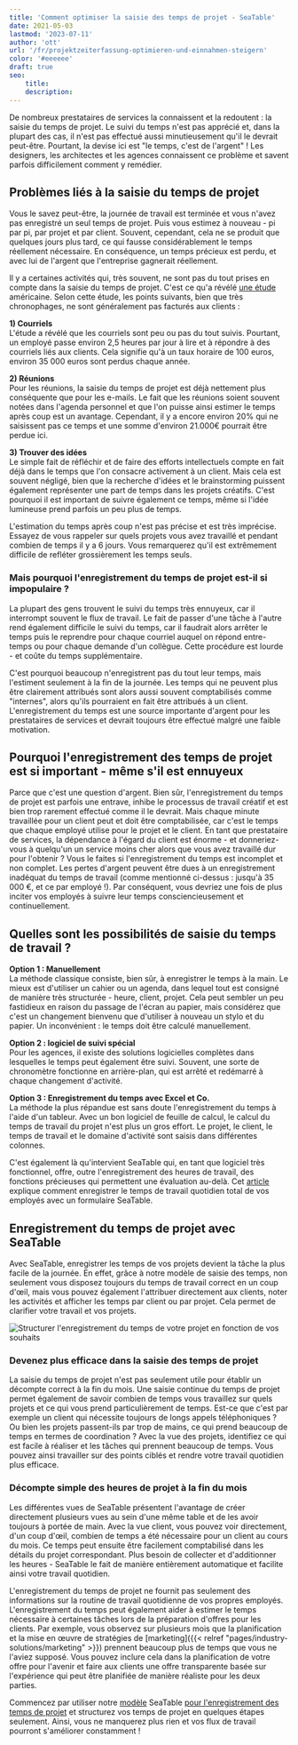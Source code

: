```yaml
---
title: 'Comment optimiser la saisie des temps de projet - SeaTable'
date: 2021-05-03
lastmod: '2023-07-11'
author: 'ott'
url: '/fr/projektzeiterfassung-optimieren-und-einnahmen-steigern'
color: '#eeeeee'
draft: true
seo:
    title:
    description:
---
```


De nombreux prestataires de services la connaissent et la redoutent : la saisie du temps de projet. Le suivi du temps n'est pas apprécié et, dans la plupart des cas, il n'est pas effectué aussi minutieusement qu'il le devrait peut-être. Pourtant, la devise ici est "le temps, c'est de l'argent" ! Les designers, les architectes et les agences connaissent ce problème et savent parfois difficilement comment y remédier.

## Problèmes liés à la saisie du temps de projet

Vous le savez peut-être, la journée de travail est terminée et vous n'avez pas enregistré un seul temps de projet. Puis vous estimez à nouveau - pi par pi, par projet et par client. Souvent, cependant, cela ne se produit que quelques jours plus tard, ce qui fausse considérablement le temps réellement nécessaire. En conséquence, un temps précieux est perdu, et avec lui de l'argent que l'entreprise gagnerait réellement.

Il y a certaines activités qui, très souvent, ne sont pas du tout prises en compte dans la saisie du temps de projet. C'est ce qu'a révélé [une étude](https://www.accelo.com/assets/Uploads/Time-is-Money-White-Paper-Accelo.pdf) américaine. Selon cette étude, les points suivants, bien que très chronophages, ne sont généralement pas facturés aux clients :

**1) Courriels**  
L'étude a révélé que les courriels sont peu ou pas du tout suivis. Pourtant, un employé passe environ 2,5 heures par jour à lire et à répondre à des courriels liés aux clients. Cela signifie qu'à un taux horaire de 100 euros, environ 35 000 euros sont perdus chaque année.

**2) Réunions**  
Pour les réunions, la saisie du temps de projet est déjà nettement plus conséquente que pour les e-mails. Le fait que les réunions soient souvent notées dans l'agenda personnel et que l'on puisse ainsi estimer le temps après coup est un avantage. Cependant, il y a encore environ 20% qui ne saisissent pas ce temps et une somme d'environ 21.000€ pourrait être perdue ici.

**3) Trouver des idées**  
Le simple fait de réfléchir et de faire des efforts intellectuels compte en fait déjà dans le temps que l'on consacre activement à un client. Mais cela est souvent négligé, bien que la recherche d'idées et le brainstorming puissent également représenter une part de temps dans les projets créatifs. C'est pourquoi il est important de suivre également ce temps, même si l'idée lumineuse prend parfois un peu plus de temps.

L'estimation du temps après coup n'est pas précise et est très imprécise. Essayez de vous rappeler sur quels projets vous avez travaillé et pendant combien de temps il y a 6 jours. Vous remarquerez qu'il est extrêmement difficile de refléter grossièrement les temps seuls.

### Mais pourquoi l'enregistrement du temps de projet est-il si impopulaire ?

La plupart des gens trouvent le suivi du temps très ennuyeux, car il interrompt souvent le flux de travail. Le fait de passer d'une tâche à l'autre rend également difficile le suivi du temps, car il faudrait alors arrêter le temps puis le reprendre pour chaque courriel auquel on répond entre-temps ou pour chaque demande d'un collègue. Cette procédure est lourde - et coûte du temps supplémentaire.

C'est pourquoi beaucoup n'enregistrent pas du tout leur temps, mais l'estiment seulement à la fin de la journée. Les temps qui ne peuvent plus être clairement attribués sont alors aussi souvent comptabilisés comme "internes", alors qu'ils pourraient en fait être attribués à un client. L'enregistrement du temps est une source importante d'argent pour les prestataires de services et devrait toujours être effectué malgré une faible motivation.

## Pourquoi l'enregistrement des temps de projet est si important - même s'il est ennuyeux

Parce que c'est une question d'argent. Bien sûr, l'enregistrement du temps de projet est parfois une entrave, inhibe le processus de travail créatif et est bien trop rarement effectué comme il le devrait. Mais chaque minute travaillée pour un client peut et doit être comptabilisée, car c'est le temps que chaque employé utilise pour le projet et le client. En tant que prestataire de services, la dépendance à l'égard du client est énorme - et donneriez-vous à quelqu'un un service moins cher alors que vous avez travaillé dur pour l'obtenir ? Vous le faites si l'enregistrement du temps est incomplet et non complet. Les pertes d'argent peuvent être dues à un enregistrement inadéquat du temps de travail (comme mentionné ci-dessus : jusqu'à 35 000 €, et ce par employé !). Par conséquent, vous devriez une fois de plus inciter vos employés à suivre leur temps consciencieusement et continuellement.

## Quelles sont les possibilités de saisie du temps de travail ?

**Option 1 : Manuellement**  
La méthode classique consiste, bien sûr, à enregistrer le temps à la main. Le mieux est d'utiliser un cahier ou un agenda, dans lequel tout est consigné de manière très structurée - heure, client, projet. Cela peut sembler un peu fastidieux en raison du passage de l'écran au papier, mais considérez que c'est un changement bienvenu que d'utiliser à nouveau un stylo et du papier. Un inconvénient : le temps doit être calculé manuellement.

**Option 2 : logiciel de suivi spécial**  
Pour les agences, il existe des solutions logicielles complètes dans lesquelles le temps peut également être suivi. Souvent, une sorte de chronomètre fonctionne en arrière-plan, qui est arrêté et redémarré à chaque changement d'activité.

**Option 3 : Enregistrement du temps avec Excel et Co.**  
La méthode la plus répandue est sans doute l'enregistrement du temps à l'aide d'un tableur. Avec un bon logiciel de feuille de calcul, le calcul du temps de travail du projet n'est plus un gros effort. Le projet, le client, le temps de travail et le domaine d'activité sont saisis dans différentes colonnes.

C'est également là qu'intervient SeaTable qui, en tant que logiciel très fonctionnel, offre, outre l'enregistrement des heures de travail, des fonctions précieuses qui permettent une évaluation au-delà. Cet [article](https://seatable.io/fr/stundenerfassung-mit-seatable/) explique comment enregistrer le temps de travail quotidien total de vos employés avec un formulaire SeaTable.

## Enregistrement du temps de projet avec SeaTable

Avec SeaTable, enregistrer les temps de vos projets devient la tâche la plus facile de la journée. En effet, grâce à notre modèle de saisie des temps, non seulement vous disposez toujours du temps de travail correct en un coup d'œil, mais vous pouvez également l'attribuer directement aux clients, noter les activités et afficher les temps par client ou par projet. Cela permet de clarifier votre travail et vos projets.

![Structurer l'enregistrement du temps de votre projet en fonction de vos souhaits](https://seatable.io/wp-content/uploads/2021/04/Daily-1.jpg)

### Devenez plus efficace dans la saisie des temps de projet

La saisie du temps de projet n'est pas seulement utile pour établir un décompte correct à la fin du mois. Une saisie continue du temps de projet permet également de savoir combien de temps vous travaillez sur quels projets et ce qui vous prend particulièrement de temps. Est-ce que c'est par exemple un client qui nécessite toujours de longs appels téléphoniques ? Ou bien les projets passent-ils par trop de mains, ce qui prend beaucoup de temps en termes de coordination ? Avec la vue des projets, identifiez ce qui est facile à réaliser et les tâches qui prennent beaucoup de temps. Vous pouvez ainsi travailler sur des points ciblés et rendre votre travail quotidien plus efficace.

### Décompte simple des heures de projet à la fin du mois

Les différentes vues de SeaTable présentent l'avantage de créer directement plusieurs vues au sein d'une même table et de les avoir toujours à portée de main. Avec la vue client, vous pouvez voir directement, d'un coup d'œil, combien de temps a été nécessaire pour un client au cours du mois. Ce temps peut ensuite être facilement comptabilisé dans les détails du projet correspondant. Plus besoin de collecter et d'additionner les heures - SeaTable le fait de manière entièrement automatique et facilite ainsi votre travail quotidien.

L'enregistrement du temps de projet ne fournit pas seulement des informations sur la routine de travail quotidienne de vos propres employés. L'enregistrement du temps peut également aider à estimer le temps nécessaire à certaines tâches lors de la préparation d'offres pour les clients. Par exemple, vous observez sur plusieurs mois que la planification et la mise en œuvre de stratégies de [marketing]({{< relref "pages/industry-solutions/marketing" >}}) prennent beaucoup plus de temps que vous ne l'aviez supposé. Vous pouvez inclure cela dans la planification de votre offre pour l'avenir et faire aux clients une offre transparente basée sur l'expérience qui peut être planifiée de manière réaliste pour les deux parties.

Commencez par utiliser notre [modèle](https://seatable.io/fr/modele/ek3ry6ywsjoz-imsenb49g/) SeaTable [pour l'enregistrement des temps de projet](https://seatable.io/fr/modele/ek3ry6ywsjoz-imsenb49g/) et structurez vos temps de projet en quelques étapes seulement. Ainsi, vous ne manquerez plus rien et vos flux de travail pourront s'améliorer constamment !
